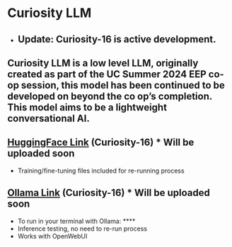 # Curiosity LLM

* ## Update: Curiosity-16 is active development.
## Curiosity LLM is a low level LLM, originally created as part of the UC Summer 2024 EEP co-op session, this model has been continued to be developed on beyond the co op’s completion. This model aims to be a lightweight conversational AI. 


## [HuggingFace Link]() (Curiosity-16) * Will be uploaded soon
* Training/fine-tuning files included for re-running process
## [Ollama Link](https://ollama.com/ariankharazmi/curiosity-15.29) (Curiosity-16) * Will be uploaded soon
* To run in your terminal with Ollama: ****
* Inference testing, no need to re-run process
* Works with OpenWebUI
